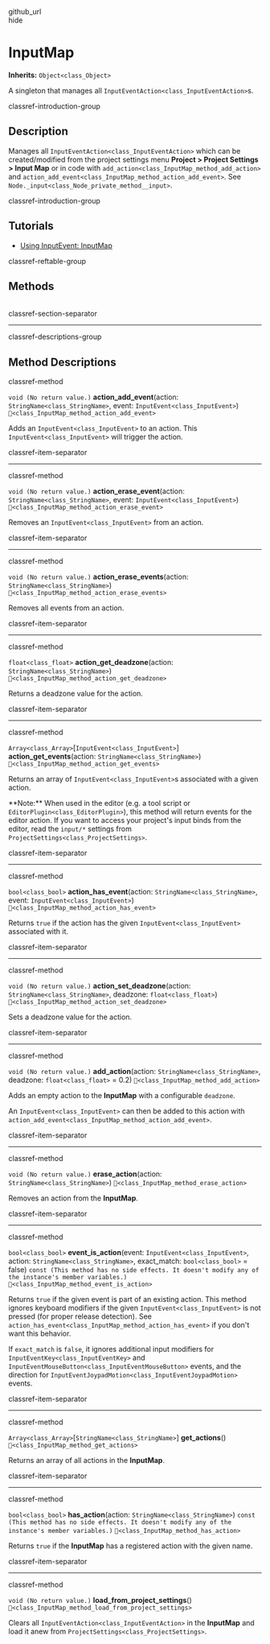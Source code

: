 github\_url  
hide

# InputMap

**Inherits:** `Object<class_Object>`

A singleton that manages all
`InputEventAction<class_InputEventAction>`s.

classref-introduction-group

## Description

Manages all `InputEventAction<class_InputEventAction>` which can be
created/modified from the project settings menu **Project &gt; Project
Settings &gt; Input Map** or in code with
`add_action<class_InputMap_method_add_action>` and
`action_add_event<class_InputMap_method_action_add_event>`. See
`Node._input<class_Node_private_method__input>`.

classref-introduction-group

## Tutorials

-   [Using InputEvent:
    InputMap](../tutorials/inputs/inputevent.html#inputmap)

classref-reftable-group

## Methods

<table>
<tbody>
<tr>
</tr>
<tr>
</tr>
<tr>
</tr>
<tr>
</tr>
<tr>
</tr>
<tr>
</tr>
<tr>
</tr>
<tr>
</tr>
<tr>
</tr>
<tr>
</tr>
<tr>
</tr>
<tr>
</tr>
<tr>
</tr>
</tbody>
</table>

classref-section-separator

------------------------------------------------------------------------

classref-descriptions-group

## Method Descriptions

classref-method

`void (No return value.)` **action\_add\_event**(action:
`StringName<class_StringName>`, event: `InputEvent<class_InputEvent>`)
`🔗<class_InputMap_method_action_add_event>`

Adds an `InputEvent<class_InputEvent>` to an action. This
`InputEvent<class_InputEvent>` will trigger the action.

classref-item-separator

------------------------------------------------------------------------

classref-method

`void (No return value.)` **action\_erase\_event**(action:
`StringName<class_StringName>`, event: `InputEvent<class_InputEvent>`)
`🔗<class_InputMap_method_action_erase_event>`

Removes an `InputEvent<class_InputEvent>` from an action.

classref-item-separator

------------------------------------------------------------------------

classref-method

`void (No return value.)` **action\_erase\_events**(action:
`StringName<class_StringName>`)
`🔗<class_InputMap_method_action_erase_events>`

Removes all events from an action.

classref-item-separator

------------------------------------------------------------------------

classref-method

`float<class_float>` **action\_get\_deadzone**(action:
`StringName<class_StringName>`)
`🔗<class_InputMap_method_action_get_deadzone>`

Returns a deadzone value for the action.

classref-item-separator

------------------------------------------------------------------------

classref-method

`Array<class_Array>`\[`InputEvent<class_InputEvent>`\]
**action\_get\_events**(action: `StringName<class_StringName>`)
`🔗<class_InputMap_method_action_get_events>`

Returns an array of `InputEvent<class_InputEvent>`s associated with a
given action.

\*\*Note:\*\* When used in the editor (e.g. a tool script or
`EditorPlugin<class_EditorPlugin>`), this method will return events for
the editor action. If you want to access your project's input binds from
the editor, read the `input/*` settings from
`ProjectSettings<class_ProjectSettings>`.

classref-item-separator

------------------------------------------------------------------------

classref-method

`bool<class_bool>` **action\_has\_event**(action:
`StringName<class_StringName>`, event: `InputEvent<class_InputEvent>`)
`🔗<class_InputMap_method_action_has_event>`

Returns `true` if the action has the given
`InputEvent<class_InputEvent>` associated with it.

classref-item-separator

------------------------------------------------------------------------

classref-method

`void (No return value.)` **action\_set\_deadzone**(action:
`StringName<class_StringName>`, deadzone: `float<class_float>`)
`🔗<class_InputMap_method_action_set_deadzone>`

Sets a deadzone value for the action.

classref-item-separator

------------------------------------------------------------------------

classref-method

`void (No return value.)` **add\_action**(action:
`StringName<class_StringName>`, deadzone: `float<class_float>` = 0.2)
`🔗<class_InputMap_method_add_action>`

Adds an empty action to the **InputMap** with a configurable `deadzone`.

An `InputEvent<class_InputEvent>` can then be added to this action with
`action_add_event<class_InputMap_method_action_add_event>`.

classref-item-separator

------------------------------------------------------------------------

classref-method

`void (No return value.)` **erase\_action**(action:
`StringName<class_StringName>`) `🔗<class_InputMap_method_erase_action>`

Removes an action from the **InputMap**.

classref-item-separator

------------------------------------------------------------------------

classref-method

`bool<class_bool>` **event\_is\_action**(event:
`InputEvent<class_InputEvent>`, action: `StringName<class_StringName>`,
exact\_match: `bool<class_bool>` = false)
`const (This method has no side effects. It doesn't modify any of the instance's member variables.)`
`🔗<class_InputMap_method_event_is_action>`

Returns `true` if the given event is part of an existing action. This
method ignores keyboard modifiers if the given
`InputEvent<class_InputEvent>` is not pressed (for proper release
detection). See
`action_has_event<class_InputMap_method_action_has_event>` if you don't
want this behavior.

If `exact_match` is `false`, it ignores additional input modifiers for
`InputEventKey<class_InputEventKey>` and
`InputEventMouseButton<class_InputEventMouseButton>` events, and the
direction for `InputEventJoypadMotion<class_InputEventJoypadMotion>`
events.

classref-item-separator

------------------------------------------------------------------------

classref-method

`Array<class_Array>`\[`StringName<class_StringName>`\]
**get\_actions**() `🔗<class_InputMap_method_get_actions>`

Returns an array of all actions in the **InputMap**.

classref-item-separator

------------------------------------------------------------------------

classref-method

`bool<class_bool>` **has\_action**(action:
`StringName<class_StringName>`)
`const (This method has no side effects. It doesn't modify any of the instance's member variables.)`
`🔗<class_InputMap_method_has_action>`

Returns `true` if the **InputMap** has a registered action with the
given name.

classref-item-separator

------------------------------------------------------------------------

classref-method

`void (No return value.)` **load\_from\_project\_settings**()
`🔗<class_InputMap_method_load_from_project_settings>`

Clears all `InputEventAction<class_InputEventAction>` in the
**InputMap** and load it anew from
`ProjectSettings<class_ProjectSettings>`.
